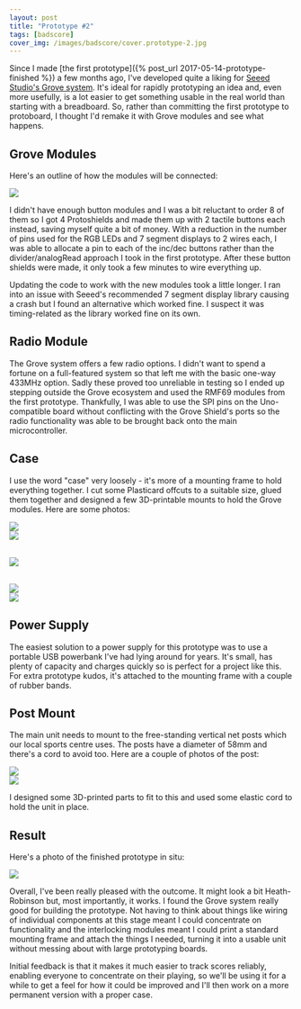 ```yaml
---
layout: post
title: "Prototype #2"
tags: [badscore]
cover_img: /images/badscore/cover.prototype-2.jpg
---
```


Since I made [the first prototype]({% post_url 2017-05-14-prototype-finished %}) a few months ago, I've developed quite a liking for [Seeed Studio's Grove system](http://wiki.seeed.cc/Grove_System/).  It's ideal for rapidly prototyping an idea and, even more usefully, is a lot easier to get something usable in the real world than starting with a breadboard.  So, rather than committing the first prototype to protoboard, I thought I'd remake it with Grove modules and see what happens.

## Grove Modules ##

Here's an outline of how the modules will be connected:

![](/images/badscore/grove-sch.tn.png)

I didn't have enough button modules and I was a bit reluctant to order 8 of them so I got 4 Protoshields and made them up with 2 tactile buttons each instead, saving myself quite a bit of money.  With a reduction in the number of pins used for the RGB LEDs and 7 segment displays to 2 wires each, I was able to allocate a pin to each of the inc/dec buttons rather than the divider/analogRead approach I took in the first prototype.  After these button shields were made, it only took a few minutes to wire everything up.

Updating the code to work with the new modules took a little longer.  I ran into an issue with Seeed's recommended 7 segment display library causing a crash but I found an alternative which worked fine.  I suspect it was timing-related as the library worked fine on its own.

## Radio Module ##

The Grove system offers a few radio options.  I didn't want to spend a fortune on a full-featured system so that left me with the basic one-way 433MHz option.  Sadly these proved too unreliable in testing so I ended up stepping outside the Grove ecosystem and used the RMF69 modules from the first prototype.  Thankfully, I was able to use the SPI pins on the Uno-compatible board without conflicting with the Grove Shield's ports so the radio functionality was able to be brought back onto the main microcontroller.

## Case ##

I use the word "case" very loosely - it's more of a mounting frame to hold everything together.  I cut some Plasticard offcuts to a suitable size, glued them together and designed a few 3D-printable mounts to hold the Grove modules.  Here are some photos:

<div class="row">
    <div class="col-md-6">
        <img src="/images/badscore/IMG_0370.tn.jpg">
    </div>
    <div class="col-md-6">
        <img src="/images/badscore/IMG_0372.tn.jpg">
    </div>
</div>

<br>

![](/images/badscore/IMG_0381.tn.jpg)

<br>

<div class="row">
    <div class="col-md-6">
        <img src="/images/badscore/IMG_0385.tn.jpg">
    </div>
    <div class="col-md-6">
        <img src="/images/badscore/IMG_0383.tn.jpg">
    </div>
</div>

## Power Supply ##

The easiest solution to a power supply for this prototype was to use a portable USB powerbank I've had lying around for years.  It's small, has plenty of capacity and charges quickly so is perfect for a project like this.  For extra prototype kudos, it's attached to the mounting frame with a couple of rubber bands.

## Post Mount ##

The main unit needs to mount to the free-standing vertical net posts which our local sports centre uses.  The posts have a diameter of 58mm and there's a cord to avoid too.  Here are a couple of photos of the post:

<div class="row">
    <div class="col-md-6">
        <img src="/images/badscore/IMG_3688.tn.JPG">
    </div>
    <div class="col-md-6">
        <img src="/images/badscore/IMG_3689.tn.JPG">
    </div>
</div>

I designed some 3D-printed parts to fit to this and used some elastic cord to hold the unit in place.

## Result ##

Here's a photo of the finished prototype in situ:

![](/images/badscore/scoreboard-fitted.tn.jpg)

Overall, I've been really pleased with the outcome.  It might look a bit Heath-Robinson but, most importantly, it works.  I found the Grove system really good for building the prototype.  Not having to think about things like wiring of individual components at this stage meant I could concentrate on functionality and the interlocking modules meant I could print a standard mounting frame and attach the things I needed, turning it into a usable unit without messing about with large prototyping boards.

Initial feedback is that it makes it much easier to track scores reliably, enabling everyone to concentrate on their playing, so we'll be using it for a while to get a feel for how it could be improved and I'll then work on a more permanent version with a proper case.
